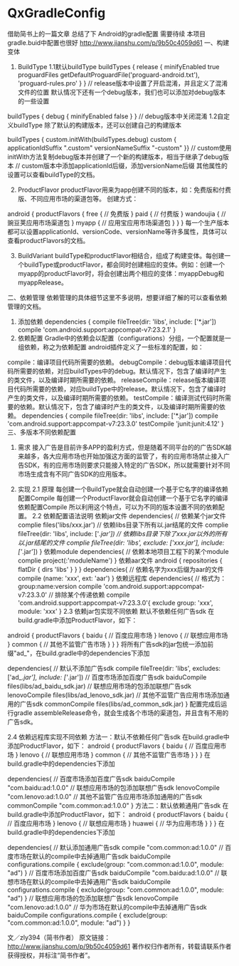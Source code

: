 # QxGradleConfig
借助简书上的一篇文章  总结了下  Android的gradle配置  需要待续
本项目gradle.buid中配置也很好
http://www.jianshu.com/p/9b50c4059d61
一、构建变体
1. BuildType
1.1默认buildType
buildTypes {
    release {
        minifyEnabled true
        proguardFiles getDefaultProguardFile('proguard-android.txt'), 'proguard-rules.pro'
    }
}
// release版本中设置了开启混淆，并且定义了混淆文件的位置
默认情况下还有一个debug版本，我们也可以添加对debug版本的一些设置

buildTypes {
    debug {
        minifyEnabled false
    }
}
// debug版本中关闭混淆
1.2自定义buildType
除了默认的构建版本，还可以创建自己的构建版本

buildTypes {
    custom.initWith(buildTypes.debug)
    custom {
        applicationIdSuffix  ".custom"
        versionNameSuffix  "-custom"    }}
// custom使用initWith方法复制debug版本并创建了一个新的构建版本，相当于继承了debug版本
// custom版本中添加applicationId后缀，添加versionName后缀
其他属性的设置可以查看buildType的文档。

2. ProductFlavor
productFlavor用来为app创建不同的版本，如：免费版和付费版、不同应用市场的渠道包等。
创建方式：

android {
    productFlavors {
        free { // 免费版
        }
        paid { // 付费版
        }
        wandoujia { // 豌豆荚应用市场渠道包
        }
        myapp { // 应用宝应用市场渠道包
        }
    }
}
每一个生产版本都可以设置applicationId、versionCode、versionName等许多属性，具体可以查看productFlavors的文档。

3. BuildVariant
buildType和productFlavor相结合，组成了构建变体。每创建一个buildType或productFlavor，都会同时创建相应的变体。例如：创建一个myapp的productFlavor时，将会创建出两个相应的变体：myappDebug和myappRelease。

二、依赖管理
依赖管理的具体细节这里不多说明，想要详细了解的可以查看依赖管理的文档。

1. 添加依赖
dependencies {
    compile fileTree(dir: 'libs', include: ['*.jar'])
    compile 'com.android.support:appcompat-v7:23.2.1'
}
2. 依赖配置
Gradle中的依赖会以配置（configurations）分组，一个配置就是一组依赖，称之为依赖配置
android插件定义了一些标准的配置，如：

compile：编译项目代码所需要的依赖。
debugCompile：debug版本编译项目代码所需要的依赖，对应buildTypes中的debug。默认情况下，包含了编译时产生的类文件，以及编译时期所需要的依赖。
releaseCompile：release版本编译项目代码所需要的依赖，对应buildType中的release。默认情况下，包含了编译时产生的类文件，以及编译时期所需要的依赖。
testCompile：编译测试代码时所需要的依赖。默认情况下，包含了编译时产生的类文件，以及编译时期所需要的依赖。
dependencies {
    compile fileTree(dir: 'libs', include: ['*.jar'])
    compile 'com.android.support:appcompat-v7:23.3.0'
    testCompile 'junit:junit:4.12'
}
三、多版本不同依赖配置
1. 需求
接入广告是目前许多APP的盈利方式，但是随着不同平台的的广告SDK越来越多，各大应用市场也开始加强这方面的监管了，有的应用市场禁止接入广告SDK，有的应用市场则要求只能接入特定的广告SDK，所以就需要针对不同市场生成含有不同广告SDK的应用版本。

2. 实现
2.1 原理
每创建一个BuildType就会自动创建一个基于它名字的编译依赖配置<buildType>Compile
每创建一个ProductFlavor就会自动创建一个基于它名字的编译依赖配置<productFlavor>Compile
所以利用这个特点，可以为不同的版本设置不同的依赖配置。
2.2 依赖配置语法说明
依赖jar文件
dependencies{
    // 依赖某个jar文件
    complie files('libs/xxx.jar') 
    // 依赖libs目录下所有以.jar结尾的文件
    complie fileTree(dir: 'libs', include: ['*.jar']) 
    // 依赖libs目录下除了xxx.jar以外的所有以.jar结尾的文件
    complie fileTree(dir: 'libs', exclude: ['xxx.jar'], include: ['*.jar']) 
}
依赖module
dependencies{
    // 依赖本地项目工程下的某个module
    complie project(:'moduleName')
}
依赖aar文件
android {
    repositories {
        flatDir {
            dirs 'libs'
        }
    }
}
dependencies{
    // 依赖名字为xxx后缀为aar的文件
    compile (name: 'xxx', ext: 'aar')
}
依赖远程库
dependencies{
    // 格式为：group:name:version
    compile 'com.android.support:appcompat-v7:23.3.0'
    // 排除某个传递依赖
    compile 'com.android.support:appcompat-v7:23.3.0'{
        exclude group: 'xxx', module: 'xxx'
}
2.3 依赖jar包实现不同依赖
默认不依赖任何广告sdk
在build.gradle中添加ProductFlavor，如下：

android {
    productFlavors {
        baidu { // 百度应用市场
        }
        lenovo { // 联想应用市场
        }
        common { // 其他不监管广告市场
        }
    }
}
将所有广告sdk的jar包统一添加前缀"ad_"，在build.gradle中的dependencies下添加

dependencies{
    // 默认不添加广告sdk
    compile fileTree(dir: 'libs', excludes: ['ad_*.jar'], include: ['*.jar'])
    // 百度市场添加百度广告sdk
    baiduCompile files(libs/ad_baidu_sdk.jar)
    // 联想应用市场的包添加联想广告sdk
    lenovoCompile files(libs/ad_lenovo_sdk.jar)
    // 其他不监管广告应用市场添加通用的广告sdk
    commonCompile files(libs/ad_common_sdk.jar)
}
配置完成后运行gradle assembleRelease命令，就会生成各个市场的渠道包，并且含有不用的广告sdk。

2.4 依赖远程库实现不同依赖
方法一：默认不依赖任何广告sdk
在build.gradle中添加ProductFlavor，如下：
android {
    productFlavors {
        baidu { // 百度应用市场
        }
        lenovo { // 联想应用市场
        }
        common { // 其他不监管广告市场
        }
    }
}
在build.gradle中的dependencies下添加

dependencies{
    // 百度市场添加百度广告sdk
    baiduCompile "com.baidu:ad:1.0.0"
    // 联想应用市场的包添加联想广告sdk
    lenovoCompile "com.lenovo:ad:1.0.0"
    // 其他不监管广告应用市场添加通用的广告sdk
    commonCompile "com.common:ad:1.0.0"
}
方法二：默认依赖通用广告sdk
在build.gradle中添加ProductFlavor，如下：
android {
    productFlavors {
        baidu { // 百度应用市场
        }
        lenovo { // 联想应用市场
        }
        huawei { // 华为应用市场
        }
    }
}
在build.gradle中的dependencies下添加

dependencies{
    // 默认添加通用广告sdk
    compile "com.common:ad:1.0.0"
    // 百度市场在默认的compile中去掉通用广告sdk
    baiduCompile configurations.compile {
        exclude(group: "com.common:ad:1.0.0", module: "ad")
    }
    // 百度市场添加百度广告sdk
    baiduCompile "com.baidu:ad:1.0.0"
    // 联想市场在默认的compile中去掉通用广告sdk
    baiduCompile configurations.compile {
        exclude(group: "com.common:ad:1.0.0", module: "ad")
    }
    // 联想应用市场的包添加联想广告sdk
    lenovoCompile "com.lenovo:ad:1.0.0"
    // 华为市场在默认的compile中去掉通用广告sdk
    baiduCompile configurations.compile {
        exclude(group: "com.common:ad:1.0.0", module: "ad")
    }
}

文／zly394（简书作者）
原文链接：http://www.jianshu.com/p/9b50c4059d61
著作权归作者所有，转载请联系作者获得授权，并标注“简书作者”。
